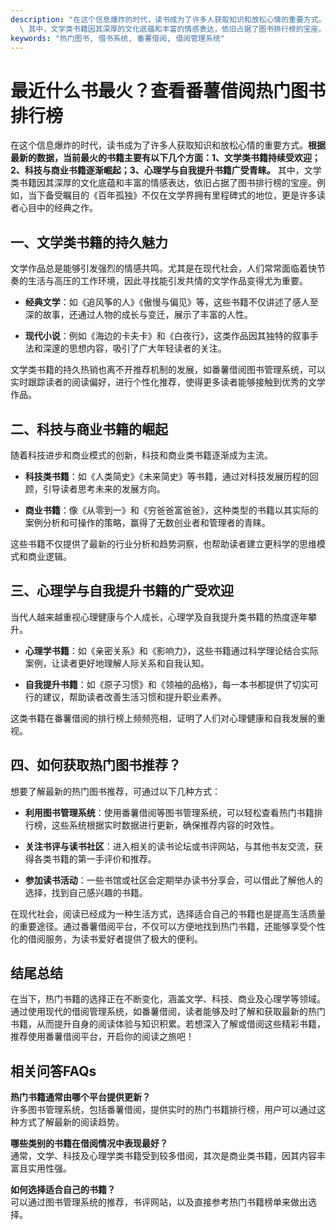 ```yaml
---
description: "在这个信息爆炸的时代，读书成为了许多人获取知识和放松心情的重要方式。**根据最新的数据，当前最火的书籍主要有以下几个方面：1、文学类书籍持续受欢迎；2、科技与商业书籍逐渐崛起；3、心理学与自我提升书籍广受青睐。**\
  \ 其中，文学类书籍因其深厚的文化底蕴和丰富的情感表达，依旧占据了图书排行榜的宝座。例如，当下备受瞩目的《百年孤独》不仅在文学界拥有里程碑式的地位，更是许多读者心目中的经典之作。"
keywords: "热门图书, 借书系统, 番薯借阅, 借阅管理系统"
---
```

# 最近什么书最火？查看番薯借阅热门图书排行榜

在这个信息爆炸的时代，读书成为了许多人获取知识和放松心情的重要方式。**根据最新的数据，当前最火的书籍主要有以下几个方面：1、文学类书籍持续受欢迎；2、科技与商业书籍逐渐崛起；3、心理学与自我提升书籍广受青睐。** 其中，文学类书籍因其深厚的文化底蕴和丰富的情感表达，依旧占据了图书排行榜的宝座。例如，当下备受瞩目的《百年孤独》不仅在文学界拥有里程碑式的地位，更是许多读者心目中的经典之作。

## **一、文学类书籍的持久魅力**

文学作品总是能够引发强烈的情感共鸣。尤其是在现代社会，人们常常面临着快节奏的生活与高压的工作环境，因此寻找能引发共情的文学作品变得尤为重要。

- **经典文学**：如《追风筝的人》《傲慢与偏见》等，这些书籍不仅讲述了感人至深的故事，还通过人物的成长与变迁，展示了丰富的人性。
  
- **现代小说**：例如《海边的卡夫卡》和《白夜行》，这类作品因其独特的叙事手法和深邃的思想内容，吸引了广大年轻读者的关注。

文学类书籍的持久热销也离不开推荐机制的发展，如番薯借阅图书管理系统，可以实时跟踪读者的阅读偏好，进行个性化推荐，使得更多读者能够接触到优秀的文学作品。

## **二、科技与商业书籍的崛起**

随着科技进步和商业模式的创新，科技和商业类书籍逐渐成为主流。

- **科技类书籍**：如《人类简史》《未来简史》等书籍，通过对科技发展历程的回顾，引导读者思考未来的发展方向。

- **商业书籍**：像《从零到一》和《穷爸爸富爸爸》，这种类型的书籍以其实际的案例分析和可操作的策略，赢得了无数创业者和管理者的青睐。

这些书籍不仅提供了最新的行业分析和趋势洞察，也帮助读者建立更科学的思维模式和商业逻辑。

## **三、心理学与自我提升书籍的广受欢迎**

当代人越来越重视心理健康与个人成长，心理学及自我提升类书籍的热度逐年攀升。

- **心理学书籍**：如《亲密关系》和《影响力》，这些书籍通过科学理论结合实际案例，让读者更好地理解人际关系和自我认知。

- **自我提升书籍**：如《原子习惯》和《领袖的品格》，每一本书都提供了切实可行的建议，帮助读者改善生活习惯和提升职业素养。

这类书籍在番薯借阅的排行榜上频频亮相，证明了人们对心理健康和自我发展的重视。

## **四、如何获取热门图书推荐？**

想要了解最新的热门图书推荐，可通过以下几种方式：

- **利用图书管理系统**：使用番薯借阅等图书管理系统，可以轻松查看热门书籍排行榜，这些系统根据实时数据进行更新，确保推荐内容的时效性。

- **关注书评与读书社区**：进入相关的读书论坛或书评网站，与其他书友交流，获得各类书籍的第一手评价和推荐。

- **参加读书活动**：一些书馆或社区会定期举办读书分享会，可以借此了解他人的选择，找到自己感兴趣的书籍。

在现代社会，阅读已经成为一种生活方式，选择适合自己的书籍也是提高生活质量的重要途径。通过番薯借阅平台，不仅可以方便地找到热门书籍，还能够享受个性化的借阅服务，为读书爱好者提供了极大的便利。

## 结尾总结

在当下，热门书籍的选择正在不断变化，涵盖文学、科技、商业及心理学等领域。通过使用现代的借阅管理系统，如番薯借阅，读者能够及时了解和获取最新的热门书籍，从而提升自身的阅读体验与知识积累。若想深入了解或借阅这些精彩书籍，推荐使用番薯借阅平台，开启你的阅读之旅吧！

## 相关问答FAQs

**热门书籍通常由哪个平台提供更新？**  
许多图书管理系统，包括番薯借阅，提供实时的热门书籍排行榜，用户可以通过这种方式了解最新的阅读趋势。

**哪些类别的书籍在借阅情况中表现最好？**  
通常，文学、科技及心理学类书籍受到较多借阅，其次是商业类书籍，因其内容丰富且实用性强。

**如何选择适合自己的书籍？**  
可以通过图书管理系统的推荐，书评网站，以及直接参考热门书籍榜单来做出选择。

